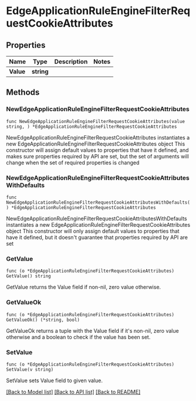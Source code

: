 # EdgeApplicationRuleEngineFilterRequestCookieAttributes

## Properties

Name | Type | Description | Notes
------------ | ------------- | ------------- | -------------
**Value** | **string** |  | 

## Methods

### NewEdgeApplicationRuleEngineFilterRequestCookieAttributes

`func NewEdgeApplicationRuleEngineFilterRequestCookieAttributes(value string, ) *EdgeApplicationRuleEngineFilterRequestCookieAttributes`

NewEdgeApplicationRuleEngineFilterRequestCookieAttributes instantiates a new EdgeApplicationRuleEngineFilterRequestCookieAttributes object
This constructor will assign default values to properties that have it defined,
and makes sure properties required by API are set, but the set of arguments
will change when the set of required properties is changed

### NewEdgeApplicationRuleEngineFilterRequestCookieAttributesWithDefaults

`func NewEdgeApplicationRuleEngineFilterRequestCookieAttributesWithDefaults() *EdgeApplicationRuleEngineFilterRequestCookieAttributes`

NewEdgeApplicationRuleEngineFilterRequestCookieAttributesWithDefaults instantiates a new EdgeApplicationRuleEngineFilterRequestCookieAttributes object
This constructor will only assign default values to properties that have it defined,
but it doesn't guarantee that properties required by API are set

### GetValue

`func (o *EdgeApplicationRuleEngineFilterRequestCookieAttributes) GetValue() string`

GetValue returns the Value field if non-nil, zero value otherwise.

### GetValueOk

`func (o *EdgeApplicationRuleEngineFilterRequestCookieAttributes) GetValueOk() (*string, bool)`

GetValueOk returns a tuple with the Value field if it's non-nil, zero value otherwise
and a boolean to check if the value has been set.

### SetValue

`func (o *EdgeApplicationRuleEngineFilterRequestCookieAttributes) SetValue(v string)`

SetValue sets Value field to given value.



[[Back to Model list]](../README.md#documentation-for-models) [[Back to API list]](../README.md#documentation-for-api-endpoints) [[Back to README]](../README.md)


